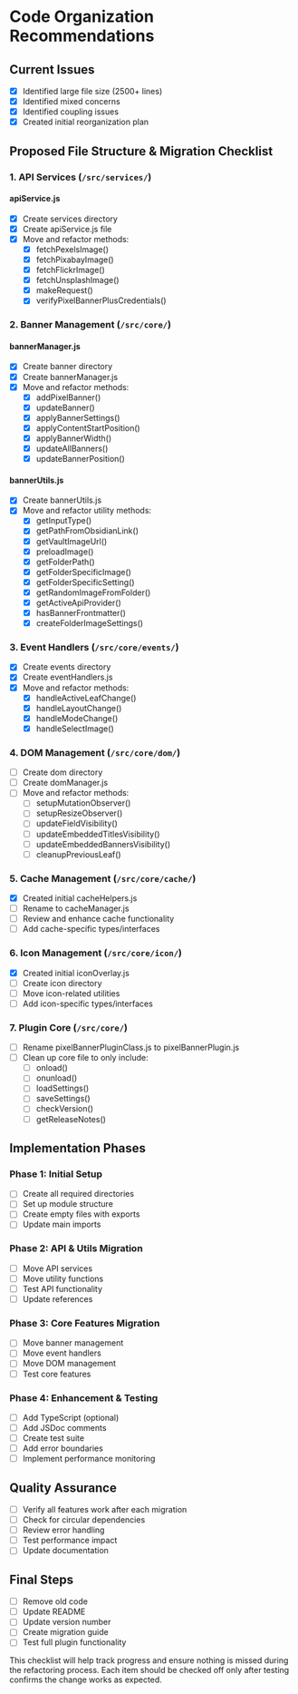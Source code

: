 # Code Organization Recommendations

## Current Issues
- [x] Identified large file size (2500+ lines)
- [x] Identified mixed concerns
- [x] Identified coupling issues
- [x] Created initial reorganization plan

## Proposed File Structure & Migration Checklist

### 1. API Services (`/src/services/`)
#### apiService.js
- [x] Create services directory
- [x] Create apiService.js file
- [x] Move and refactor methods:
  - [x] fetchPexelsImage()
  - [x] fetchPixabayImage()
  - [x] fetchFlickrImage() 
  - [x] fetchUnsplashImage()
  - [x] makeRequest()
  - [x] verifyPixelBannerPlusCredentials()

### 2. Banner Management (`/src/core/`)
#### bannerManager.js
- [x] Create banner directory
- [x] Create bannerManager.js
- [x] Move and refactor methods:
  - [x] addPixelBanner()
  - [x] updateBanner()
  - [x] applyBannerSettings()
  - [x] applyContentStartPosition()
  - [x] applyBannerWidth()
  - [x] updateAllBanners()
  - [x] updateBannerPosition()

#### bannerUtils.js
- [x] Create bannerUtils.js
- [x] Move and refactor utility methods:
  - [x] getInputType()
  - [x] getPathFromObsidianLink()
  - [x] getVaultImageUrl()
  - [x] preloadImage()
  - [x] getFolderPath()
  - [x] getFolderSpecificImage()
  - [x] getFolderSpecificSetting()
  - [x] getRandomImageFromFolder()
  - [x] getActiveApiProvider()
  - [x] hasBannerFrontmatter()
  - [x] createFolderImageSettings()

### 3. Event Handlers (`/src/core/events/`)
- [x] Create events directory
- [x] Create eventHandlers.js
- [x] Move and refactor methods:
  - [x] handleActiveLeafChange()
  - [x] handleLayoutChange()
  - [x] handleModeChange()
  - [x] handleSelectImage()

### 4. DOM Management (`/src/core/dom/`)
- [ ] Create dom directory
- [ ] Create domManager.js
- [ ] Move and refactor methods:
  - [ ] setupMutationObserver()
  - [ ] setupResizeObserver()
  - [ ] updateFieldVisibility()
  - [ ] updateEmbeddedTitlesVisibility()
  - [ ] updateEmbeddedBannersVisibility()
  - [ ] cleanupPreviousLeaf()

### 5. Cache Management (`/src/core/cache/`)
- [x] Created initial cacheHelpers.js
- [ ] Rename to cacheManager.js
- [ ] Review and enhance cache functionality
- [ ] Add cache-specific types/interfaces

### 6. Icon Management (`/src/core/icon/`)
- [x] Created initial iconOverlay.js
- [ ] Create icon directory
- [ ] Move icon-related utilities
- [ ] Add icon-specific types/interfaces

### 7. Plugin Core (`/src/core/`)
- [ ] Rename pixelBannerPluginClass.js to pixelBannerPlugin.js
- [ ] Clean up core file to only include:
  - [ ] onload()
  - [ ] onunload()
  - [ ] loadSettings()
  - [ ] saveSettings()
  - [ ] checkVersion()
  - [ ] getReleaseNotes()

## Implementation Phases

### Phase 1: Initial Setup
- [ ] Create all required directories
- [ ] Set up module structure
- [ ] Create empty files with exports
- [ ] Update main imports

### Phase 2: API & Utils Migration
- [ ] Move API services
- [ ] Move utility functions
- [ ] Test API functionality
- [ ] Update references

### Phase 3: Core Features Migration
- [ ] Move banner management
- [ ] Move event handlers
- [ ] Move DOM management
- [ ] Test core features

### Phase 4: Enhancement & Testing
- [ ] Add TypeScript (optional)
- [ ] Add JSDoc comments
- [ ] Create test suite
- [ ] Add error boundaries
- [ ] Implement performance monitoring

## Quality Assurance
- [ ] Verify all features work after each migration
- [ ] Check for circular dependencies
- [ ] Review error handling
- [ ] Test performance impact
- [ ] Update documentation

## Final Steps
- [ ] Remove old code
- [ ] Update README
- [ ] Update version number
- [ ] Create migration guide
- [ ] Test full plugin functionality

This checklist will help track progress and ensure nothing is missed during the refactoring process. Each item should be checked off only after testing confirms the change works as expected. 